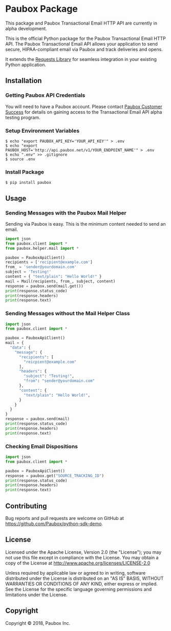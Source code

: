# Paubox Package
This package and Paubox Transactional Email HTTP API are currently in alpha development.

This is the official Python package for the Paubox Transactional Email HTTP API. The Paubox Transactional Email API allows your application to send secure, HIPAA-compliant email via Paubox and track deliveries and opens.

It extends the [Requests Library](https://github.com/requests/requests) for seamless integration in your existing Python application.

## Installation

### Getting Paubox API Credentials
You will need to have a Paubox account. Please contact [Paubox Customer Success](https://paubox.zendesk.com/hc/en-us) for details on gaining access to the Transactional Email API alpha testing program.

### Setup Environment Variables

```
$ echo "export PAUBOX_API_KEY='YOUR_API_KEY'" > .env
$ echo "export PAUBOX_HOST='http://api.paubox.net/v1/YOUR_ENDPOINT_NAME'" > .env
$ echo ".env" >> .gitignore
$ source .env
```

### Install Package

```
$ pip install paubox
```

## Usage

### Sending Messages with the Paubox Mail Helper

Sending via Paubox is easy. This is the minimum content needed to send an email.
```python
import json
from paubox.client import *
from paubox.helper.mail import *

paubox = PauboxApiClient()
recipients = ['recipient@example.com']
from_ = 'sender@yourdomain.com'
subject = 'Testing!'
content = { "text/plain": "Hello World!" }
mail = Mail(recipients, from_, subject, content)
response = paubox.send(mail.get())
print(response.status_code)
print(response.headers)
print(response.text)
```

### Sending Messages without the Mail Helper Class
```python
import json
from paubox.client import *

paubox = PauboxApiClient()
mail = {
  "data": {
    "message": {
      "recipients": [
        "reicpient@example.com"
      ],
      "headers": {
        "subject": "Testing!",
        "from": "sender@yourdomain.com"
      },
      "content": {
        "text/plain": "Hello World!",
      }
    }
  }
}
response = paubox.send(mail)
print(response.status_code)
print(response.headers)
print(response.text)
```

### Checking Email Dispositions
```python
import json
from paubox.client import *

paubox = PauboxApiClient()
response = paubox.get("SOURCE_TRACKING_ID")
print(response.status_code)
print(response.headers)
print(response.text)
```


## Contributing

Bug reports and pull requests are welcome on GitHub at https://github.com/Paubox/python-sdk-demo.


## License

Licensed under the Apache License, Version 2.0 (the "License");
you may not use this file except in compliance with the License.
You may obtain a copy of the License at http://www.apache.org/licenses/LICENSE-2.0

Unless required by applicable law or agreed to in writing, software
distributed under the License is distributed on an "AS IS" BASIS,
WITHOUT WARRANTIES OR CONDITIONS OF ANY KIND, either express or implied.
See the License for the specific language governing permissions and
limitations under the License.

## Copyright
Copyright &copy; 2018, Paubox Inc.
